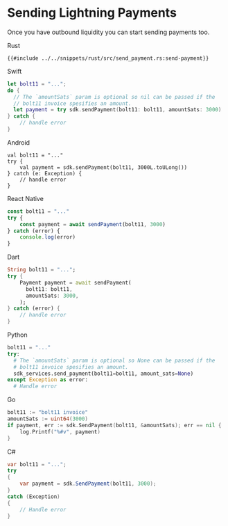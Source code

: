 # Sending Lightning Payments

Once you have outbound liquidity you can start sending payments too.

<custom-tabs category="lang">
<div slot="title">Rust</div>
<section>

```rust,ignore
{{#include ../../snippets/rust/src/send_payment.rs:send-payment}}
```
</section>

<div slot="title">Swift</div>
<section>

```swift
let bolt11 = "...";
do {
  // The `amountSats` param is optional so nil can be passed if the 
  // bolt11 invoice spesifies an amount.
  let payment = try sdk.sendPayment(bolt11: bolt11, amountSats: 3000)
} catch {
    // handle error
}
```
</section>

<div slot="title">Android</div>
<section>

```kotlin,ignore
val bolt11 = "..."
try {
    val payment = sdk.sendPayment(bolt11, 3000L.toULong())
} catch (e: Exception) {
    // handle error
}
```
</section>

<div slot="title">React Native</div>
<section>

```typescript
const bolt11 = "..."
try {
    const payment = await sendPayment(bolt11, 3000)
} catch (error) {
    console.log(error)
}
```
</section>

<div slot="title">Dart</div>
<section>

```dart
String bolt11 = "...";
try {
    Payment payment = await sendPayment(
      bolt11: bolt11,
      amountSats: 3000,
    );
} catch (error) {
    // handle error
}
```
</section>

<div slot="title">Python</div>
<section>

```python
bolt11 = "..."
try:
  # The `amountSats` param is optional so None can be passed if the 
  # bolt11 invoice spesifies an amount.
  sdk_services.send_payment(bolt11=bolt11, amount_sats=None)
except Exception as error:
  # Handle error
```
</section>

<div slot="title">Go</div>
<section>

```go
bolt11 := "bolt11 invoice"
amountSats := uint64(3000)
if payment, err := sdk.SendPayment(bolt11, &amountSats); err == nil {
    log.Printf("%#v", payment)
}
```
</section>

<div slot="title">C#</div>
<section>

```cs
var bolt11 = "...";
try 
{
    var payment = sdk.SendPayment(bolt11, 3000);
} 
catch (Exception) 
{
    // Handle error
}
```
</section>
</custom-tabs>
